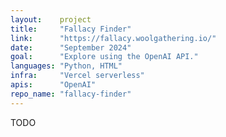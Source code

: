 ```yaml
---
layout:    project
title:     "Fallacy Finder"
link:      "https://fallacy.woolgathering.io/"
date:      "September 2024"
goal:      "Explore using the OpenAI API."
languages: "Python, HTML"
infra:     "Vercel serverless"
apis:      "OpenAI"
repo_name: "fallacy-finder"
---
```


TODO
